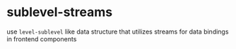 # sublevel-streams
use `level-sublevel` like data structure that utilizes streams for data bindings in frontend components
